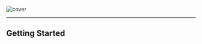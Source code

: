 ![cover](https://user-images.githubusercontent.com/53704054/135787436-4b59e4cf-17d3-4986-9343-b1f8be09a3a2.png)

---

## Getting Started
